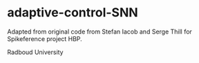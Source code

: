 # adaptive-control-SNN
Adapted from original code from Stefan Iacob and Serge Thill for Spikeference project HBP. 

Radboud University
